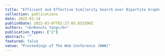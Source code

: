 ```yaml
---
title: "Efficient and Effective Similarity Search over Bipartite Graphs"
collection: publications
date: 2022-01-14
publishDate: 2022-03-07T02:27:05.032596Z
authors: "<b>Renchi Yang</b>"
publication_types: ["2"]
abstract: ""
featured: false
venue: "Proceedings of The Web Conference (WWW)"
---
```

